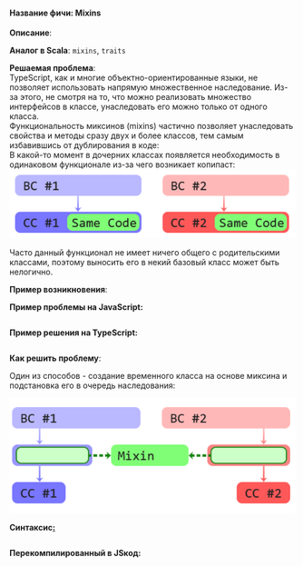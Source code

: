 #### **Название фичи: Mixins**

**Описание**:

**Аналог в Scala**: `mixins`, `traits`

**Решаемая проблема**:  
TypeScript, как и многие объектно-ориентированные языки, не позволяет использовать напрямую множественное наследование. Из-за этого, не смотря на то, что можно реализовать множество интерфейсов в классе, унаследовать его можно только от одного класса.  
Функциональность миксинов \(mixins\) частично позволяет унаследовать свойства и методы сразу двух и более классов, тем самым избавившись от дублирования в коде:  
В какой-то момент в дочерних классах появляется необходимость в одинаковом функционале из-за чего возникает копипаст:  
![](/assets/impor666t.png)

Часто данный функционал не имеет ничего общего с родительскими классами, поэтому выносить его в некий базовый класс может быть нелогично.

**Пример возникновения**:



**Пример проблемы на JavaScript:**

```js

```

**Пример решения на TypeScript:**

```js

```

**Как решить проблему**:

Один из способов - создание временного класса на основе миксина и подстановка его в очередь наследования:
  
![](/assets/imp43rt.png)

**Синтаксис**[**:**](https://citifox.ru/event/adidas-dance-battle/)

```js

```

**Перекомпилированный в JSкод:**

```js

```




